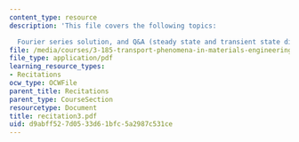 ```yaml
---
content_type: resource
description: 'This file covers the following topics:

  Fourier series solution, and Q&A (steady state and transient state diffusion).'
file: /media/courses/3-185-transport-phenomena-in-materials-engineering-fall-2003/d9abff527d0533d61bfc5a2987c531ce_recitation3.pdf
file_type: application/pdf
learning_resource_types:
- Recitations
ocw_type: OCWFile
parent_title: Recitations
parent_type: CourseSection
resourcetype: Document
title: recitation3.pdf
uid: d9abff52-7d05-33d6-1bfc-5a2987c531ce
---
```

